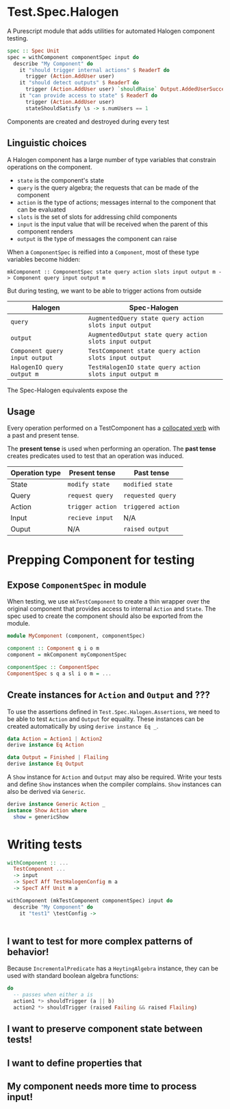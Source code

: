 # Test.Spec.Halogen

A Purescript module that adds utilities for automated Halogen component testing.

```haskell
spec :: Spec Unit
spec = withComponent componentSpec input do
  describe "My Component" do
    it "should trigger internal actions" $ ReaderT do
      trigger (Action.AddUser user)
    it "should detect outputs" $ ReaderT do
      trigger (Action.AddUser user) `shouldRaise` Output.AddedUserSuccessfully
    it "can provide access to state" $ ReaderT do
      trigger (Action.AddUser user)
      stateShouldSatisfy \s -> s.numUsers == 1
```

Components are created and destroyed during every test

## Linguistic choices

A Halogen component has a large number of type variables that constrain operations on the component.

- `state` is the component's state
- `query` is the query algebra; the requests that can be made of the component
- `action` is the type of actions; messages internal to the component that can be evaluated
- `slots` is the set of slots for addressing child components
- `input` is the input value that will be received when the parent of this component renders
- `output` is the type of messages the component can raise

When a `ComponentSpec` is reified into a `Component`, most of these type variables become hidden:

`mkComponent :: ComponentSpec state query action slots input output m -> Component query input output m`

But during testing, we want to be able to trigger actions from outside

| Halogen | Spec-Halogen |
| -- | -- |
| `query` | `AugmentedQuery state query action slots input output` |
| `output` | `AugmentedOutput state query action slots input output` |
| `Component query input output` | `TestComponent state query action slots input output` |
| `HalogenIO query output m` | `TestHalogenIO state query action slots input output m` |

The Spec-Halogen equivalents expose the

## Usage

Every operation performed on a TestComponent has a [collocated verb](https://ellii.com/blog/verb-collocations) with a past and present tense.

The **present tense** is used when performing an operation.  The **past tense** creates predicates used to test that an operation was induced.

| Operation type | Present tense | Past tense |
| -- | -- | -- |
| State | `modify state` |  `modified state` |
| Query | `request query` |  `requested query` |
| Action | `trigger action` | `triggered action` |
| Input | `recieve input` |  N/A |
| Ouput | N/A | `raised output` |




# Prepping Component for testing

## Expose `ComponentSpec` in module

When testing, we use `mkTestComponent` to create a thin wrapper over the original component that provides access to internal `Action` and `State`. The spec used to create the component should also be exported from the module.

```haskell
module MyComponent (component, componentSpec)

component :: Component q i o m
component = mkComponent myComponentSpec

componentSpec :: ComponentSpec 
ComponentSpec s q a sl i o m = ...
```


## Create instances for `Action` and `Output` and ???
To use the assertions defined in `Test.Spec.Halogen.Assertions`, we need to be able to test `Action` and `Output` for equality. These instances can be created automatically by using `derive instance Eq _`.

```haskell
data Action = Action1 | Action2
derive instance Eq Action

data Output = Finished | Flailing
derive instance Eq Output
```

A `Show` instance for `Action` and `Output` may also be required. Write your tests and define `Show` instances when the compiler complains. `Show` instances can also be derived via `Generic`.

```haskell
derive instance Generic Action _
instance Show Action where
  show = genericShow
```

# Writing tests

```haskell
withComponent :: ...
  TestComponent ...
  -> input
  -> SpecT Aff TestHalogenConfig m a
  -> SpecT Aff Unit m a
```


```haskell
withComponent (mkTestComponent componentSpec) input do
  describe "My Component" do
    it "test1" \testConfig ->
      


```
## I want to test for more complex patterns of behavior!

Because `IncrementalPredicate` has a `HeytingAlgebra` instance, they can be used with standard boolean algebra functions:

```haskell
do
  -- passes when either a is 
  action1 *> shouldTrigger (a || b)
  action2 *> shouldTrigger (raised Failing && raised Flailing)
```


## I want to preserve component state between tests!

## I want to define properties that

## My component needs more time to process input!